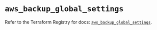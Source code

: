 # `aws_backup_global_settings`

Refer to the Terraform Registry for docs: [`aws_backup_global_settings`](https://registry.terraform.io/providers/hashicorp/aws/5.39.0/docs/resources/backup_global_settings).
